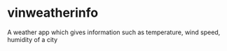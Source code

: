 # vinweatherinfo
A weather app which gives information such as temperature, wind speed, humidity of a city
